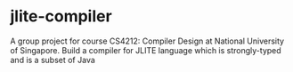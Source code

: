 jlite-compiler
==============

A group project for course CS4212: Compiler Design at National University of Singapore. Build a compiler for JLITE language which is strongly-typed and is a subset of Java
